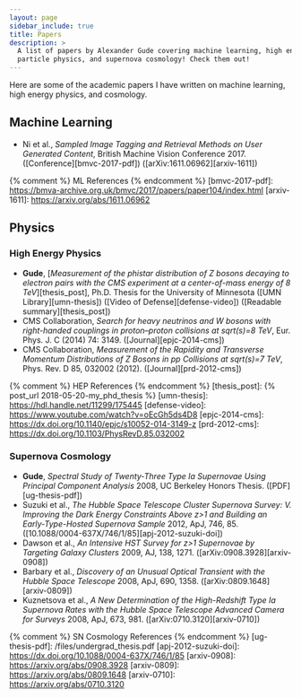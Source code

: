 ```yaml
---
layout: page
sidebar_include: true
title: Papers
description: >
  A list of papers by Alexander Gude covering machine learning, high energy
  particle physics, and supernova cosmology! Check them out!
---
```


Here are some of the academic papers I have written on machine learning, high
energy physics, and cosmology.

## Machine Learning

- Ni et al., *Sampled Image Tagging and Retrieval Methods on User Generated
  Content*, British Machine Vision Conference 2017.
  ([Conference][bmvc-2017-pdf])
  ([arXiv:1611.06962][arxiv-1611])

{% comment %} ML References {% endcomment %}
[bmvc-2017-pdf]: https://bmva-archive.org.uk/bmvc/2017/papers/paper104/index.html
[arxiv-1611]: https://arxiv.org/abs/1611.06962

## Physics

### High Energy Physics

- **Gude**, [*Measurement of the phistar distribution of Z bosons decaying to
  electron pairs with the CMS experiment at a center-of-mass energy of 8
  TeV*][thesis_post], Ph.D. Thesis for the University of Minnesota
  ([UMN Library][umn-thesis])
  ([Video of Defense][defense-video])
  ([Readable summary][thesis_post])
- CMS Collaboration, *Search for heavy neutrinos and W bosons with
  right-handed couplings in proton–proton collisions at sqrt(s)=8 TeV*, Eur.
  Phys. J. C (2014) 74: 3149.
  ([Journal][epjc-2014-cms])
- CMS Collaboration, *Measurement of the Rapidity and Transverse Momentum
  Distributions of Z Bosons in pp Collisions at sqrt(s)=7 TeV*, Phys. Rev. D
  85, 032002 (2012).
  ([Journal][prd-2012-cms])

{% comment %} HEP References {% endcomment %}
[thesis_post]: {% post_url 2018-05-20-my_phd_thesis %}
[umn-thesis]: https://hdl.handle.net/11299/175445
[defense-video]: https://www.youtube.com/watch?v=oEcGh5ds4D8
[epjc-2014-cms]: https://dx.doi.org/10.1140/epjc/s10052-014-3149-z
[prd-2012-cms]: https://dx.doi.org/10.1103/PhysRevD.85.032002

### Supernova Cosmology

- **Gude**, *Spectral Study of Twenty-Three Type Ia Supernovae Using Principal
  Component Analysis* 2008, UC Berkeley Honors Thesis.
  ([PDF][ug-thesis-pdf])
- Suzuki et al., *The Hubble Space Telescope Cluster Supernova Survey: V.
  Improving the Dark Energy Constraints Above z\>1 and Building an
  Early-Type-Hosted Supernova Sample* 2012, ApJ, 746, 85.
  ([10.1088/0004-637X/746/1/85][apj-2012-suzuki-doi])
- Dawson et al., *An Intensive HST Survey for z\>1 Supernovae by Targeting
  Galaxy Clusters* 2009, AJ, 138, 1271.
  ([arXiv:0908.3928][arxiv-0908])
- Barbary et al., *Discovery of an Unusual Optical Transient with the Hubble
  Space Telescope* 2008, ApJ, 690, 1358.
  ([arXiv:0809.1648][arxiv-0809])
- Kuznetsova et al., *A New Determination of the High-Redshift Type Ia
  Supernova Rates with the Hubble Space Telescope Advanced Camera for Surveys*
  2008, ApJ, 673, 981.
  ([arXiv:0710.3120][arxiv-0710])

{% comment %} SN Cosmology References {% endcomment %}
[ug-thesis-pdf]: /files/undergrad_thesis.pdf
[apj-2012-suzuki-doi]: https://dx.doi.org/10.1088/0004-637X/746/1/85
[arxiv-0908]: https://arxiv.org/abs/0908.3928
[arxiv-0809]: https://arxiv.org/abs/0809.1648
[arxiv-0710]: https://arxiv.org/abs/0710.3120
